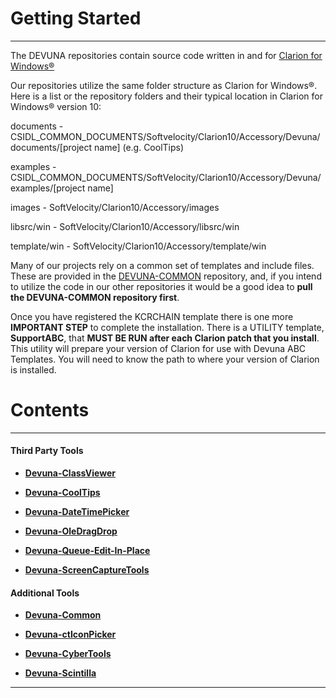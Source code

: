 # Getting Started #

----------

The DEVUNA repositories contain source code written in and for [Clarion for Windows®](http://www.SoftVelocity.com)

Our repositories utilize the same folder structure as Clarion for Windows®.  Here is a list or the repository folders and their typical location in Clarion for Windows® version 10:

documents - CSIDL\_COMMON_DOCUMENTS/Softvelocity/Clarion10/Accessory/Devuna/documents/[project name] (e.g. CoolTips)

examples - CSIDL\_COMMON_DOCUMENTS/SoftVelocity/Clarion10/Accessory/Devuna/examples/[project name]

images - SoftVelocity/Clarion10/Accessory/images

libsrc/win - SoftVelocity/Clarion10/Accessory/libsrc/win

template/win - SoftVelocity/Clarion10/Accessory/template/win

Many of our projects rely on a common set of templates and include files.  These are provided in the [DEVUNA-COMMON](https://github.com/Devuna/Devuna-Common) repository, and, if you intend to utilize the code in our other repositories it would be a good idea to **pull the DEVUNA-COMMON repository first**.

Once you have registered the KCRCHAIN template there is one more **IMPORTANT STEP** to complete the installation.
There is a UTILITY template, **SupportABC**, that **MUST BE RUN after each Clarion patch that you install**. This utility will prepare your version of Clarion for use with Devuna ABC Templates. You will need to know the path to where your version of Clarion is installed.

# Contents #

--------

#### Third Party Tools ####

* [**Devuna-ClassViewer**](https://devuna.github.io/Devuna-ClassViewer/)

* [**Devuna-CoolTips**](https://devuna.github.io/Devuna-CoolTips/)

* [**Devuna-DateTimePicker**](https://devuna.github.io/Devuna-DateTimePicker/)

* [**Devuna-OleDragDrop**](https://devuna.github.io/Devuna-OleDragDrop/)

* [**Devuna-Queue-Edit-In-Place**](https://devuna.github.io/Devuna-Queue-Edit-In-Place/)

* [**Devuna-ScreenCaptureTools**](https://devuna.github.io/Devuna-ScreenCaptureTools/)


#### Additional Tools ####

* [**Devuna-Common**](https://devuna.github.io/Devuna-Common/)

* [**Devuna-ctIconPicker**](https://devuna.github.io/Devuna-ctIconPicker/)

* [**Devuna-CyberTools**](https://devuna.github.io/Devuna-CyberTools/)

* [**Devuna-Scintilla**](https://devuna.github.io/Devuna-Scintilla/)

----------

